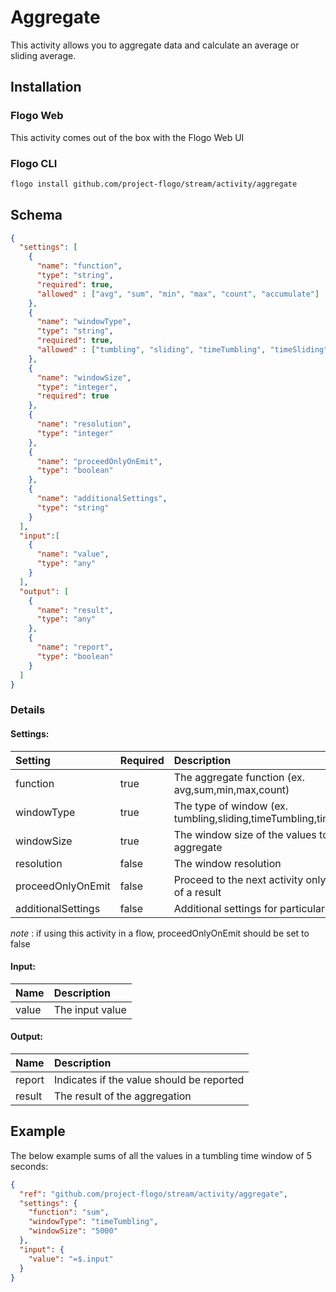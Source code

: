 <!--
title: Aggregate
weight: 4603
-->

# Aggregate
This activity allows you to aggregate data and calculate an average or sliding average.


## Installation
### Flogo Web
This activity comes out of the box with the Flogo Web UI
### Flogo CLI
```bash
flogo install github.com/project-flogo/stream/activity/aggregate
```

## Schema

```json
{
  "settings": [
    {
      "name": "function",
      "type": "string",
      "required": true,
      "allowed" : ["avg", "sum", "min", "max", "count", "accumulate"]
    },
    {
      "name": "windowType",
      "type": "string",
      "required": true,
      "allowed" : ["tumbling", "sliding", "timeTumbling", "timeSliding"]
    },
    {
      "name": "windowSize",
      "type": "integer",
      "required": true
    },
    {
      "name": "resolution",
      "type": "integer"
    },
    {
      "name": "proceedOnlyOnEmit",
      "type": "boolean"
    },
    {
      "name": "additionalSettings",
      "type": "string"
    }
  ],
  "input":[
    {
      "name": "value",
      "type": "any"
    }
  ],
  "output": [
    {
      "name": "result",
      "type": "any"
    },
    {
      "name": "report",
      "type": "boolean"
    }
  ]
}
```

### Details
#### Settings:
| Setting     | Required | Description |
|:------------|:---------|:------------|
| function    | true     | The aggregate function (ex. avg,sum,min,max,count)|
| windowType  | true     | The type of window (ex. tumbling,sliding,timeTumbling,timeSliding)|
| windowSize  | true     | The window size of the values to aggregate |
| resolution        | false    | The window resolution |
| proceedOnlyOnEmit | false    | Proceed to the next activity only on emit of a result |
| additionalSettings| false    | Additional settings for particular functions |
_note_ : if using this activity in a flow, proceedOnlyOnEmit should be set to false

#### Input:
| Name     | Description |
|:------------|:---------|
| value    | The input value

#### Output:
| Name     | Description |
|:------------|:---------|
| report    | Indicates if the value should be reported
| result    | The result of the aggregation


## Example
The below example sums of all the values in a tumbling time window of 5 seconds:

```json
{
  "ref": "github.com/project-flogo/stream/activity/aggregate",
  "settings": {
    "function": "sum",
    "windowType": "timeTumbling",
    "windowSize": "5000"
  },
  "input": {
    "value": "=$.input"
  }
}
```